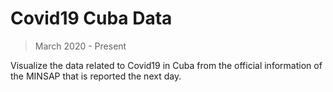 # Covid19 Cuba Data

> March 2020 - Present

Visualize the data related to Covid19 in Cuba from the official information of the MINSAP that is reported the next day.

